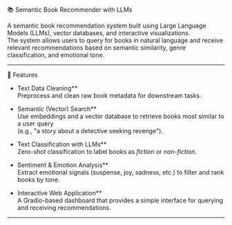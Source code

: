 📚 Semantic Book Recommender with LLMs

A semantic book recommendation system built using Large Language Models (LLMs), vector databases, and interactive visualizations.  
The system allows users to query for books in natural language and receive relevant recommendations based on semantic similarity, genre classification, and emotional tone.

---

 🚀 Features

- Text Data Cleaning**  
  Preprocess and clean raw book metadata for downstream tasks.

- Semantic (Vector) Search**  
  Use embeddings and a vector database to retrieve books most similar to a user query  
  (e.g., "a story about a detective seeking revenge").

- Text Classification with LLMs**  
  Zero-shot classification to label books as *fiction* or *non-fiction*.

- Sentiment & Emotion Analysis**  
  Extract emotional signals (suspense, joy, sadness, etc.) to filter and rank books by tone.

- Interactive Web Application**  
  A Gradio-based dashboard that provides a simple interface for querying and receiving recommendations.

---
